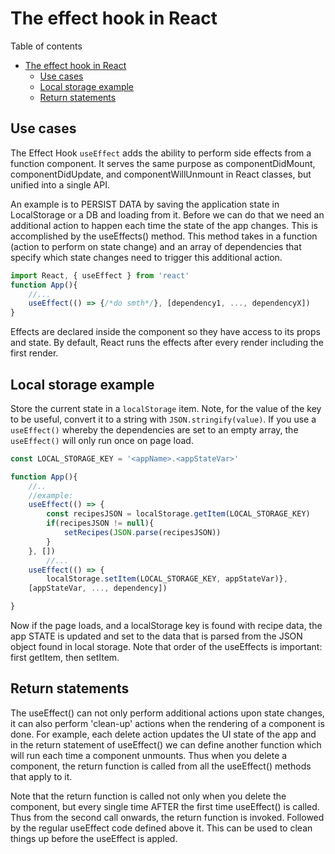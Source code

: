 # The effect hook in React
Table of contents
- [The effect hook in React](#the-effect-hook-in-react)
	- [Use cases](#use-cases)
	- [Local storage example](#local-storage-example)
	- [Return statements](#return-statements)

## Use cases
The Effect Hook `useEffect` adds the ability to perform side effects from a function component. It serves the same purpose as componentDidMount, componentDidUpdate, and componentWillUnmount in React classes, but unified into a single API. 

An example is to PERSIST DATA by saving the application state in LocalStorage or a DB and loading from it. Before we can do that we need an additional action to happen each time the state of the app changes. This is accomplished by the useEffects() method. This method takes in a function (action to perform on state change) and an array of dependencies that specify which state changes need to trigger this additional action.
```js
import React, { useEffect } from 'react'
function App(){
	//...
	useEffect(() => {/*do smth*/}, [dependency1, ..., dependencyX])
}
```
Effects are declared inside the component so they have access to its props and state. By default, React runs the effects after every render including the first render.

## Local storage example
Store the current state in a `localStorage` item. Note, for the value of the key to be useful, convert it to a string with `JSON.stringify(value)`. If you use a `useEffect()` whereby the dependencies are set to an empty array, the `useEffect()` will only run once on page load.
```js
const LOCAL_STORAGE_KEY = '<appName>.<appStateVar>'

function App(){
	//..
	//example:
	useEffect(() => {
		const recipesJSON = localStorage.getItem(LOCAL_STORAGE_KEY)
		if(recipesJSON != null){
			setRecipes(JSON.parse(recipesJSON))
		} 
	}, [])
		//...
	useEffect(() => {
		localStorage.setItem(LOCAL_STORAGE_KEY, appStateVar)}, 
	[appStateVar, ..., dependency])

}
```
Now if the page loads, and a localStorage key is found with recipe data, the app STATE is updated and set to the data that is parsed from the JSON object found in local storage. Note that order of the useEffects is important: first getItem, then setItem.

## Return statements
The useEffect() can not only perform additional actions upon state changes, it can also perform 'clean-up' actions when the rendering of a component is done. For example, each delete action updates the UI state of the app and in the return statement of useEffect() we can define another function which will run each time a component unmounts. Thus when you delete a component, the return function is called from all the useEffect() methods that apply to it.

Note that the return function is called not only when you delete the component, but every single time AFTER the first time useEffect() is called. Thus from the second call onwards, the return function is invoked. Followed by the regular useEffect code defined above it. This can be used to clean things up before the useEffect is appled.